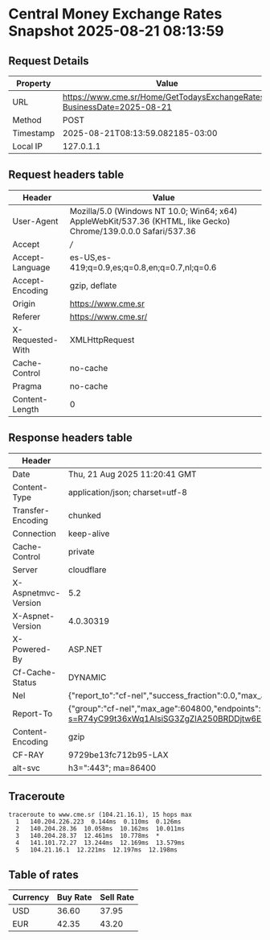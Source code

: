 # Central Money Exchange Rates Snapshot 2025-08-21 08:13:59
## Request Details

| Property | Value |
|----------|-------|
| URL | https://www.cme.sr/Home/GetTodaysExchangeRates/?BusinessDate=2025-08-21 |
| Method | POST |
| Timestamp | 2025-08-21T08:13:59.082185-03:00 |
| Local IP | 127.0.1.1 |
    
## Request headers table

| Header | Value |
|--------|-------|
| User-Agent | Mozilla/5.0 (Windows NT 10.0; Win64; x64) AppleWebKit/537.36 (KHTML, like Gecko) Chrome/139.0.0.0 Safari/537.36 |
| Accept | */* |
| Accept-Language | es-US,es-419;q=0.9,es;q=0.8,en;q=0.7,nl;q=0.6 |
| Accept-Encoding | gzip, deflate |
| Origin | https://www.cme.sr |
| Referer | https://www.cme.sr/ |
| X-Requested-With | XMLHttpRequest |
| Cache-Control | no-cache |
| Pragma | no-cache |
| Content-Length | 0 |

    
## Response headers table
| Header | Value |
|--------|-------|
| Date | Thu, 21 Aug 2025 11:20:41 GMT |
| Content-Type | application/json; charset=utf-8 |
| Transfer-Encoding | chunked |
| Connection | keep-alive |
| Cache-Control | private |
| Server | cloudflare |
| X-Aspnetmvc-Version | 5.2 |
| X-Aspnet-Version | 4.0.30319 |
| X-Powered-By | ASP.NET |
| Cf-Cache-Status | DYNAMIC |
| Nel | {"report_to":"cf-nel","success_fraction":0.0,"max_age":604800} |
| Report-To | {"group":"cf-nel","max_age":604800,"endpoints":[{"url":"https://a.nel.cloudflare.com/report/v4?s=R74yC99t36xWq1AIsiSG3ZgZIA250BRDDjtw6E2Jx%2BTL4X5vWXRlm1dTWSyE%2F20a5GPiZb3dpaNgxVrczcbgPrV1P4Ma2VfD5BQ%3D"}]} |
| Content-Encoding | gzip |
| CF-RAY | 9729be13fc712b95-LAX |
| alt-svc | h3=":443"; ma=86400 |

## Traceroute 

```
traceroute to www.cme.sr (104.21.16.1), 15 hops max
  1   140.204.226.223  0.144ms  0.110ms  0.126ms 
  2   140.204.28.36  10.058ms  10.162ms  10.011ms 
  3   140.204.28.37  12.461ms  10.778ms  * 
  4   141.101.72.27  13.244ms  12.169ms  13.579ms 
  5   104.21.16.1  12.221ms  12.197ms  12.198ms 

```

## Table of rates

| Currency | Buy Rate | Sell Rate |
|----------|----------|-----------|
| USD | 36.60 | 37.95 |
| EUR | 42.35 | 43.20 |
